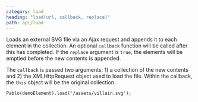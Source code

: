 ```yaml
---
category: load
heading: "load(url, callback, replace)"
path: api/load
---
```


Loads an external SVG file via an Ajax request and appends it to each element in the collection. An optional `callback` function will be called after this has completed. If the `replace` argument is `true`, the elements will be emptied before the new contents is appended.

The `callback` is passed two arguments: 1) a collection of the new contents and 2) the XMLHttpRequest object used to load the file. Within the callback, the `this` object will be the original collection.

    Pablo(demoElement).load('/assets/villain.svg');
